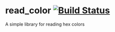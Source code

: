 read_color [![Build Status](https://travis-ci.org/PistonDevelopers/read_color.svg?branch=master)](https://travis-ci.org/PistonDevelopers/read_color)
==========

A simple library for reading hex colors
